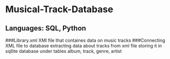 # Musical-Track-Database


## Languages: SQL, Python

###Library.xml
  XMl file that containes data on music tracks
###Connecting XML file to database
        extracting data about tracks from xml file
        storing it in sqllite database under tables album, track, genre, artist
